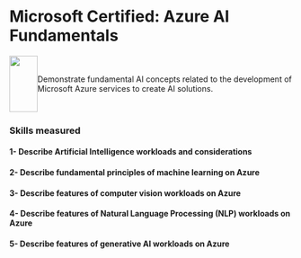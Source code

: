 # **Microsoft Certified: Azure AI Fundamentals**

<div style="display:flex;align-items:center;">
  <img src ="https://learn.microsoft.com/en-us/media/learn/certification/badges/microsoft-certified-fundamentals-badge.svg" width="50" height="100" >
<p>Demonstrate fundamental AI concepts related to the development of Microsoft Azure services to create AI solutions. </p>
</div>


### Skills measured
#### 1- Describe Artificial Intelligence workloads and considerations
#### 2- Describe fundamental principles of machine learning on Azure
#### 3- Describe features of computer vision workloads on Azure
#### 4- Describe features of Natural Language Processing (NLP) workloads on Azure
#### 5- Describe features of generative AI workloads on Azure
